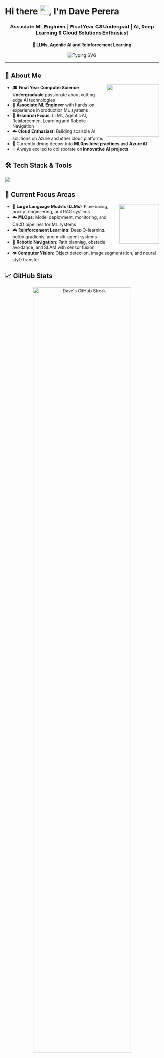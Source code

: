 # Hi there <img src="https://media.giphy.com/media/hvRJCLFzcasrR4ia7z/giphy.gif" width="30">, I'm Dave Perera

<h3 align="center">Associate ML Engineer | Final Year CS Undergrad | AI, Deep Learning & Cloud Solutions Enthusiast</h3>
<h4 align="center">🎯 LLMs, Agentic AI and Reinforcement Learning</h4>

<p align="center">
  <img src="https://readme-typing-svg.herokuapp.com?font=Fira+Code&pause=1000&color=B8860B&center=true&vCenter=true&width=435&lines=Machine+Learning+Engineer;AI+%26+Deep+Learning+Enthusiast;Cloud+Solutions+Developer;Always+learning+new+things!" alt="Typing SVG" />
</p>

---

## 🚀 About Me

<img align="right" src="https://media4.giphy.com/media/v1.Y2lkPTc5MGI3NjExd3d5M2h3eDl3ZWgxNDlpYzd4ZW5icXIxeTUxdzAwYTd5OWxuNzhicCZlcD12MV9pbnRlcm5hbF9naWZfYnlfaWQmY3Q9cw/KsBNnlWoxPE0Zdbh6V/giphy.gif" width="170"/>

- 🎓 **Final Year Computer Science Undergraduate** passionate about cutting-edge AI technologies
- 💼 **Associate ML Engineer** with hands-on experience in production ML systems
- 🔬 **Research Focus**: LLMs, Agentic AI, Reinforcement Learning and Robotic Navigation
- ☁️ **Cloud Enthusiast**: Building scalable AI solutions on Azure and other cloud platforms
- 🌱 Currently diving deeper into **MLOps best practices** and **Azure AI**
- 💡 Always excited to collaborate on **innovative AI projects**

## 🛠️ Tech Stack & Tools

<p align="left">
  <img src="https://skillicons.dev/icons?i=python,java,js,tensorflow,pytorch,sklearn,opencv,fastapi,flask,django,r,nodejs,docker,azure,terraform,postgresql,mongodb,mysql,redis,firebase,selenium,git,githubactions,anaconda,linux,ubuntu,ros,raspberrypi,postman,express,html,css,androidstudio,flutter,dart,blender,figma" />
</p>

## 🎯 Current Focus Areas

<img align="right" src="https://media.giphy.com/media/v1.Y2lkPWVjZjA1ZTQ3MXlle3bludXp6cThnZDA0MGx0NXV2d2pnYThrbXU2NmFuZWJjOWZ6aSZlcD12MV9zdGlja2Vyc19yZWxhdGVkJmN0PXM/cpzRH0kMVEGV8bVxLn/giphy.gif" width="130"/>

- 🧠 **Large Language Models (LLMs)**: Fine-tuning, prompt engineering, and RAG systems  
- ☁️ **MLOps**: Model deployment, monitoring, and CI/CD pipelines for ML systems  
- 🎮 **Reinforcement Learning**: Deep Q-learning, policy gradients, and multi-agent systems  
- 🤖 **Robotic Navigation**: Path planning, obstacle avoidance, and SLAM with sensor fusion  
- 👁️ **Computer Vision**: Object detection, image segmentation, and neural style transfer

## 📈 GitHub Stats

<div align="center">
  <img 
    src="https://github-readme-streak-stats.herokuapp.com/?user=daveshenal&theme=cream&hide_border=true&background=FFF8DC&stroke=CD853F&ring=DAA520&fire=B8860B&currStreakLabel=8B4513&sideLabels=A0522D&currStreakNum=8B4513&sideNums=A0522D" 
    alt="Dave's GitHub Streak" 
    width="80%" 
  />
</div>

<div align="center">
  <table>
    <tr>
      <td>
        <img 
          src="https://github-readme-stats.vercel.app/api?username=daveshenal&show_icons=true&theme=default&hide_border=true&count_private=true&bg_color=FFF8DC&title_color=B8860B&text_color=8B4513&icon_color=DAA520" 
          alt="Dave's GitHub Stats" 
          height="140"
        />
      </td>
      <td>
        <img 
          src="https://github-readme-stats.vercel.app/api/top-langs/?username=daveshenal&layout=compact&theme=default&hide_border=true&bg_color=FFF8DC&title_color=B8860B&text_color=8B4513" 
          alt="Most Used Languages" 
        />
      </td>
    </tr>
  </table>
</div>

## 🤝 Let's Connect!

I'm always excited to collaborate on innovative projects, discuss the latest in AI/ML, or share knowledge with the community. Feel free to reach out!

<p align="center">
  <a href="mailto:daveshenal281@gamil.com">
    <img src="https://img.shields.io/badge/Email-D2B48C?style=for-the-badge&logo=gmail&logoColor=8B4513&labelColor=F5DEB3" alt="Email"/>
  </a>
    <a href="https://linkedin.com/in/davesperera" target="_blank">
    <img src="https://img.shields.io/badge/LinkedIn-D2B48C?style=for-the-badge&logo=linkedin&logoColor=8B4513&labelColor=F5DEB3" alt="LinkedIn"/>
  </a>
  <a href="https://www.instagram.com/daveshenal" target="_blank">
    <img src="https://img.shields.io/badge/Instagram-D2B48C?style=for-the-badge&logo=instagram&logoColor=8B4513&labelColor=F5DEB3" alt="Instagram"/>
  </a>
</p>

---

<div align="center">
  <img src="https://komarev.com/ghpvc/?username=daveshenal&color=daa520&style=flat-square&label=Profile+Views" alt="Profile Views" />
</div>



